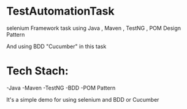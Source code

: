 # TestAutomationTask
selenium Framework task using Java , Maven , TestNG , POM Design Pattern

And using BDD "Cucumber" in this task 


# Tech Stach:

 -Java 
 -Maven
 -TestNG
 -BDD
 -POM Pattern
 
 
 It's a simple demo for using selenium and BDD or Cucumber
